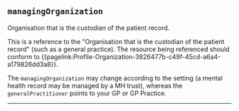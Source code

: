## `managingOrganization`

Organisation that is the custodian of the patient record.

This is a reference to the "Organisation that is the custodian of the patient record" (such as a general practice). The resource being referenced should conform to {{pagelink:Profile-Organization-3826477b-c49f-45cd-a6a4-a179826dd3a8}}.


The `managingOrganization` may change according to the setting (a mental health record may be managed by a MH trust), whereas the `generalPractitioner` points to your GP or GP Practice.


---
